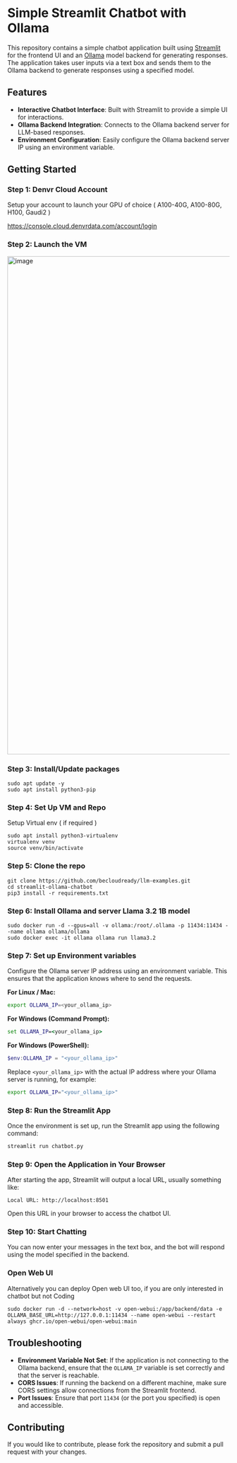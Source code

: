 
# Simple Streamlit Chatbot with Ollama

This repository contains a simple chatbot application built using [Streamlit](https://streamlit.io/) for the frontend UI and an [Ollama](https://ollama.ai/) model backend for generating responses. The application takes user inputs via a text box and sends them to the Ollama backend to generate responses using a specified model.

## Features

- **Interactive Chatbot Interface**: Built with Streamlit to provide a simple UI for interactions.
- **Ollama Backend Integration**: Connects to the Ollama backend server for LLM-based responses.
- **Environment Configuration**: Easily configure the Ollama backend server IP using an environment variable.


## Getting Started

### Step 1: Denvr Cloud Account

Setup your account to launch your GPU of choice ( A100-40G, A100-80G, H100, Gaudi2 )

https://console.cloud.denvrdata.com/account/login

### Step 2: Launch the VM

<img width="1126" alt="image" src="https://github.com/user-attachments/assets/0b226da0-0b1c-4551-a561-9032d30b48f1">



### Step 3: Install/Update packages

```
sudo apt update -y
sudo apt install python3-pip
```

### Step 4: Set Up VM and Repo

Setup Virtual env ( if required )

```
sudo apt install python3-virtualenv
virtualenv venv
source venv/bin/activate
```

### Step 5: Clone the repo 

```
git clone https://github.com/becloudready/llm-examples.git
cd streamlit-ollama-chatbot
pip3 install -r requirements.txt
```

### Step 6: Install Ollama and server Llama 3.2 1B model

```
sudo docker run -d --gpus=all -v ollama:/root/.ollama -p 11434:11434 --name ollama ollama/ollama
sudo docker exec -it ollama ollama run llama3.2
```

### Step 7: Set up Environment variables

Configure the Ollama server IP address using an environment variable. This ensures that the application knows where to send the requests.

**For Linux / Mac:**

```bash
export OLLAMA_IP=<your_ollama_ip>
```

**For Windows (Command Prompt):**

```cmd
set OLLAMA_IP=<your_ollama_ip>
```

**For Windows (PowerShell):**

```powershell
$env:OLLAMA_IP = "<your_ollama_ip>"
```

Replace `<your_ollama_ip>` with the actual IP address where your Ollama server is running, for example:

```bash
export OLLAMA_IP="<your_ollama_ip>"
```

### Step 8: Run the Streamlit App

Once the environment is set up, run the Streamlit app using the following command:

```bash
streamlit run chatbot.py
```

### Step 9: Open the Application in Your Browser

After starting the app, Streamlit will output a local URL, usually something like:

```
Local URL: http://localhost:8501
```

Open this URL in your browser to access the chatbot UI.

### Step 10: Start Chatting

You can now enter your messages in the text box, and the bot will respond using the model specified in the backend.


### Open Web UI

Alternatively you can deploy Open web UI too, if you are only interested in chatbot but not Coding

```
sudo docker run -d --network=host -v open-webui:/app/backend/data -e OLLAMA_BASE_URL=http://127.0.0.1:11434 --name open-webui --restart always ghcr.io/open-webui/open-webui:main
```

## Troubleshooting

- **Environment Variable Not Set**: If the application is not connecting to the Ollama backend, ensure that the `OLLAMA_IP` variable is set correctly and that the server is reachable.
- **CORS Issues**: If running the backend on a different machine, make sure CORS settings allow connections from the Streamlit frontend.
- **Port Issues**: Ensure that port `11434` (or the port you specified) is open and accessible.


## Contributing

If you would like to contribute, please fork the repository and submit a pull request with your changes.

